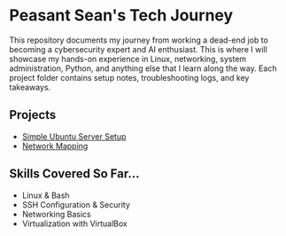 # Peasant Sean's Tech Journey
This repository documents my journey from working a dead-end job to becoming a cybersecurity expert and AI enthusiast. This is where I will showcase my hands-on experience in Linux, networking, system administration, Python, and anything else that I learn along the way. 
Each project folder contains setup notes, troubleshooting logs, and key takeaways.  

## Projects
- [Simple Ubuntu Server Setup](https://github.com/PeasantSean/UbuntuSSH)
- [Network Mapping](https://github.com/PeasantSean/Network-Mapping)

## Skills Covered So Far...
- Linux & Bash
- SSH Configuration & Security
- Networking Basics
- Virtualization with VirtualBox
